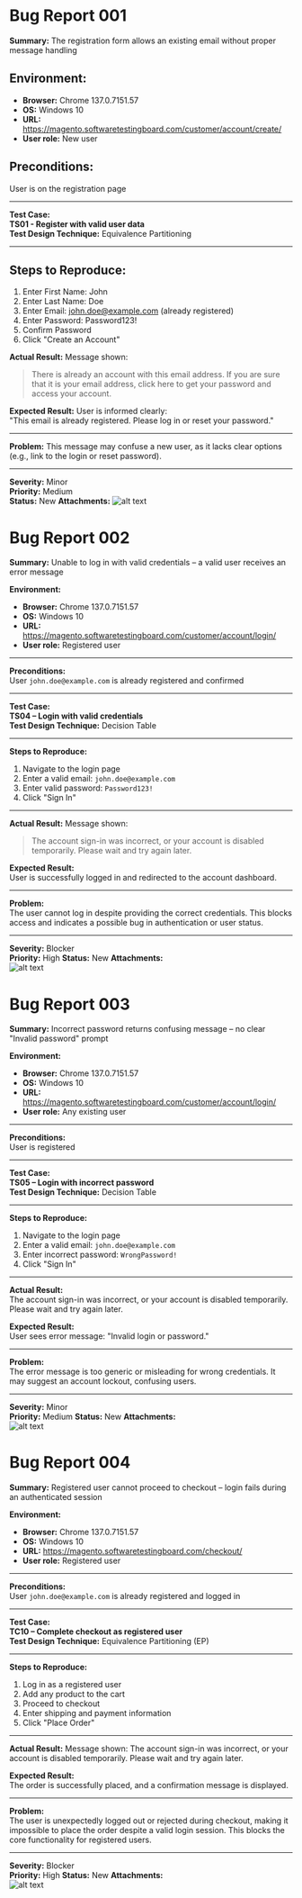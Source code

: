 # Bug Report 001

**Summary:** 
The registration form allows an existing email without proper message handling

## Environment:
- **Browser:** Chrome 137.0.7151.57  
- **OS:** Windows 10  
- **URL:** https://magento.softwaretestingboard.com/customer/account/create/  
- **User role:** New user  

## Preconditions:
User is on the registration page

---

**Test Case:**  
**TS01 - Register with valid user data**  
**Test Design Technique:** Equivalence Partitioning

---

## Steps to Reproduce:
1. Enter First Name: John  
2. Enter Last Name: Doe  
3. Enter Email: john.doe@example.com (already registered)  
4. Enter Password: Password123!  
5. Confirm Password  
6. Click "Create an Account"

**Actual Result:**
Message shown:  
> There is already an account with this email address. If you are sure that it is your email address, click here to get your password and access your account.

**Expected Result:**
User is informed clearly:  
"This email is already registered. Please log in or reset your password."

---

**Problem:**
This message may confuse a new user, as it lacks clear options (e.g., link to the login or reset password).

---

**Severity:** Minor  
**Priority:** Medium  
**Status:** New 
**Attachments:**
![alt text](image.png)




# Bug Report 002

**Summary:**
Unable to log in with valid credentials – a valid user receives an error message

**Environment:**  
- **Browser:** Chrome 137.0.7151.57  
- **OS:** Windows 10  
- **URL:** https://magento.softwaretestingboard.com/customer/account/login/  
- **User role:** Registered user  

---

**Preconditions:**  
User `john.doe@example.com` is already registered and confirmed

---

**Test Case:**  
**TS04 – Login with valid credentials**  
**Test Design Technique:** Decision Table

---

**Steps to Reproduce:**  
1. Navigate to the login page  
2. Enter a valid email: `john.doe@example.com`  
3. Enter valid password: `Password123!`  
4. Click "Sign In"

---

**Actual Result:**
Message shown:
> The account sign-in was incorrect, or your account is disabled temporarily. Please wait and try again later.

**Expected Result:**  
User is successfully logged in and redirected to the account dashboard.

---

**Problem:**  
The user cannot log in despite providing the correct credentials. This blocks access and indicates a possible bug in authentication or user status.

---

**Severity:** Blocker  
**Priority:** High
**Status:** New
**Attachments:**  
![alt text](image-1.png)




# Bug Report 003

**Summary:** 
Incorrect password returns confusing message – no clear "Invalid password" prompt

**Environment:**  
- **Browser:** Chrome 137.0.7151.57  
- **OS:** Windows 10  
- **URL:** https://magento.softwaretestingboard.com/customer/account/login/  
- **User role:** Any existing user  

---

**Preconditions:**  
User is registered

---

**Test Case:**  
**TS05 – Login with incorrect password**  
**Test Design Technique:** Decision Table

---

**Steps to Reproduce:**  
1. Navigate to the login page  
2. Enter a valid email: `john.doe@example.com`  
3. Enter incorrect password: `WrongPassword!`  
4. Click "Sign In"

---

**Actual Result:**  
The account sign-in was incorrect, or your account is disabled temporarily. Please wait and try again later.

**Expected Result:**  
User sees error message: "Invalid login or password."

---

**Problem:**  
The error message is too generic or misleading for wrong credentials. It may suggest an account lockout, confusing users.

---

**Severity:** Minor  
**Priority:** Medium
**Status:** New
**Attachments:**  
![alt text](image-1.png)




# Bug Report 004

**Summary:** 
Registered user cannot proceed to checkout – login fails during an authenticated session

**Environment:**  
- **Browser:** Chrome 137.0.7151.57  
- **OS:** Windows 10  
- **URL:** https://magento.softwaretestingboard.com/checkout/  
- **User role:** Registered user  

---

**Preconditions:**  
User `john.doe@example.com` is already registered and logged in

---

**Test Case:**  
**TC10 – Complete checkout as registered user**  
**Test Design Technique:** Equivalence Partitioning (EP)

---

**Steps to Reproduce:**  
1. Log in as a registered user  
2. Add any product to the cart  
3. Proceed to checkout  
4. Enter shipping and payment information  
5. Click "Place Order"

---

**Actual Result:**
Message shown:
The account sign-in was incorrect, or your account is disabled temporarily. Please wait and try again later.

**Expected Result:**  
The order is successfully placed, and a confirmation message is displayed.

---

**Problem:**  
The user is unexpectedly logged out or rejected during checkout, making it impossible to place the order despite a valid login session. This blocks the core functionality for registered users.

---

**Severity:** Blocker  
**Priority:** High
**Status:** New
**Attachments:**  
![alt text](image-3.png)

